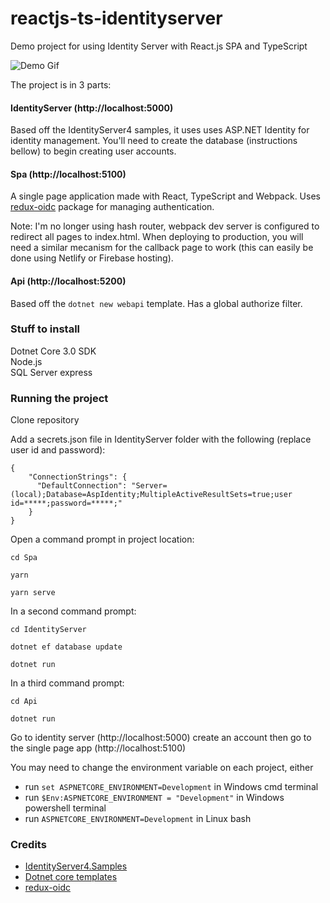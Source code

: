 # reactjs-ts-identityserver
Demo project for using Identity Server with React.js SPA and TypeScript

![Demo Gif](https://statics.blob.core.windows.net/public/reactjs-ts-identityserver2.gif)

The project is in 3 parts:

#### IdentityServer (http://localhost:5000)

Based off the IdentityServer4 samples, it uses uses ASP.NET Identity for identity management. You'll need to create the database (instructions bellow) to begin creating user accounts.

#### Spa (http://localhost:5100)

A single page application made with React, TypeScript and Webpack. Uses [redux-oidc](https://github.com/maxmantz/redux-oidc) package for managing authentication.

Note: I'm no longer using hash router, webpack dev server is configured to redirect all pages to index.html.
When deploying to production, you will need a similar mecanism for the callback page to work (this can easily be done using Netlify or Firebase hosting).

#### Api (http://localhost:5200)

Based off the `dotnet new webapi` template. Has a global authorize filter.


### Stuff to install

Dotnet Core 3.0 SDK  
Node.js  
SQL Server express

### Running the project

Clone repository

Add a secrets.json file in IdentityServer folder with the following (replace user id and password):
```
{
    "ConnectionStrings": {
      "DefaultConnection": "Server=(local);Database=AspIdentity;MultipleActiveResultSets=true;user id=*****;password=*****;"
    }
}
```

Open a command prompt in project location:

`cd Spa`

`yarn`

`yarn serve`


In a second command prompt:

`cd IdentityServer`

`dotnet ef database update`

`dotnet run`

In a third command prompt:


`cd Api`

`dotnet run`

Go to identity server (http://localhost:5000) create an account then go to the single page app (http://localhost:5100)

You may need to change the environment variable on each project, either
* run `set ASPNETCORE_ENVIRONMENT=Development` in Windows cmd terminal
* run `$Env:ASPNETCORE_ENVIRONMENT = "Development"` in Windows powershell terminal
* run `ASPNETCORE_ENVIRONMENT=Development` in Linux bash

### Credits

* [IdentityServer4.Samples](https://github.com/IdentityServer/IdentityServer4.Samples)
* [Dotnet core templates](https://github.com/aspnet/JavaScriptServices) 
* [redux-oidc](https://github.com/maxmantz/redux-oidc)
